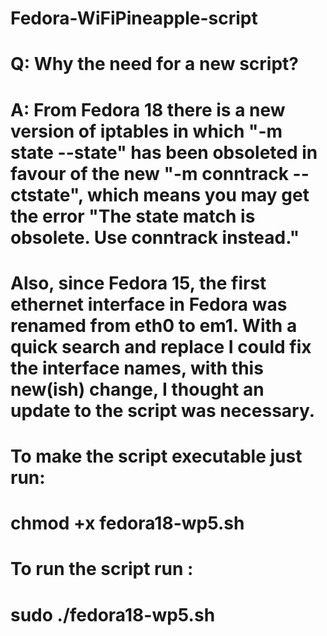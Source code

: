 # Fedora-WiFiPineapple-script
# Q: Why the need for a new script?
# A: From Fedora 18 there is a new version of iptables in which "-m state --state" has been obsoleted in favour of the new "-m conntrack --ctstate", which means you may get the error "The state match is obsolete. Use conntrack instead."
# Also, since Fedora 15, the first ethernet interface in Fedora was renamed from eth0 to em1. With a quick search and replace I could fix the interface names, with this new(ish) change, I thought an update to the script was necessary.
# To make the script executable just run:
# chmod +x fedora18-wp5.sh
# To run the script run :
# sudo ./fedora18-wp5.sh
